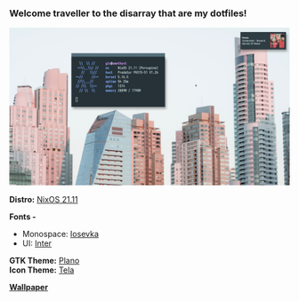 ### Welcome traveller to the disarray that are my dotfiles!

![My rice!](./rice.png "My rice!")

**Distro:** [NixOS 21.11](https://nixos.org/)  

**Fonts -**   
- Monospace: [Iosevka](https://github.com/be5invis/Iosevka)  
- UI: [Inter](https://github.com/rsms/inter)  

**GTK Theme:** [Plano](https://github.com/lassekongo83/plano-theme)   
**Icon Theme:** [Tela](https://github.com/vinceliuice/Tela-icon-theme)   

[**Wallpaper**](https://unsplash.com/photos/-wwRgAQxOgw)    
